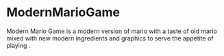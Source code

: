 # ModernMarioGame
Modern Mario Game is a modern version of mario with a taste of old mario mixed with new modern ingredients and graphics to serve the appetite of playing . 
